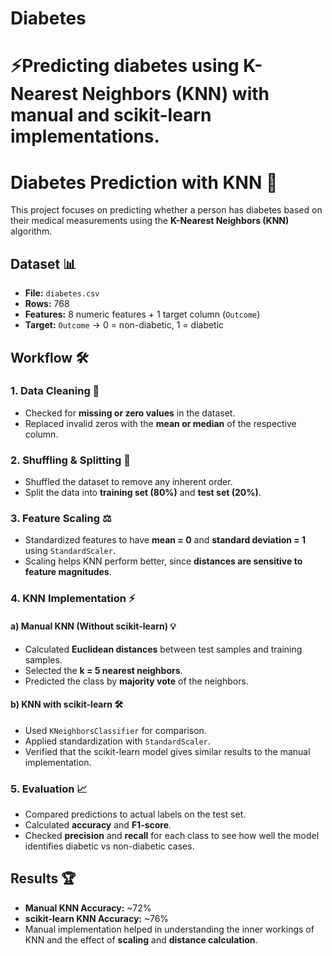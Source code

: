 # Diabetes
⚡Predicting diabetes using K-Nearest Neighbors (KNN) with manual and scikit-learn implementations.
=======
# Diabetes Prediction with KNN 🤖

This project focuses on predicting whether a person has diabetes based on their medical measurements using the **K-Nearest Neighbors (KNN)** algorithm.

## Dataset 📊
- **File:** `diabetes.csv`
- **Rows:** 768
- **Features:** 8 numeric features + 1 target column (`Outcome`)
- **Target:** `Outcome` → 0 = non-diabetic, 1 = diabetic

## Workflow 🛠️

### 1. Data Cleaning 🧹
- Checked for **missing or zero values** in the dataset.
- Replaced invalid zeros with the **mean or median** of the respective column.

### 2. Shuffling & Splitting 🔀
- Shuffled the dataset to remove any inherent order.
- Split the data into **training set (80%)** and **test set (20%)**.

### 3. Feature Scaling ⚖️
- Standardized features to have **mean = 0** and **standard deviation = 1** using `StandardScaler`.
- Scaling helps KNN perform better, since **distances are sensitive to feature magnitudes**.

### 4. KNN Implementation ⚡

#### a) Manual KNN (Without scikit-learn) 💡
- Calculated **Euclidean distances** between test samples and training samples.
- Selected the **k = 5 nearest neighbors**.
- Predicted the class by **majority vote** of the neighbors.

#### b) KNN with scikit-learn 🛠️
- Used `KNeighborsClassifier` for comparison.
- Applied standardization with `StandardScaler`.
- Verified that the scikit-learn model gives similar results to the manual implementation.

### 5. Evaluation 📈
- Compared predictions to actual labels on the test set.
- Calculated **accuracy** and **F1-score**.
- Checked **precision** and **recall** for each class to see how well the model identifies diabetic vs non-diabetic cases.

## Results 🏆
- **Manual KNN Accuracy:** ~72%
- **scikit-learn KNN Accuracy:** ~76%
- Manual implementation helped in understanding the inner workings of KNN and the effect of **scaling** and **distance calculation**.
